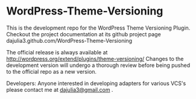 WordPress-Theme-Versioning
==========================

This is the development repo for the WordPress Theme Versioning Plugin.
Checkout the project documentation at its github project page dajulia3.github.com/WordPress-Theme-Versioning

The official release is always available at http://wordpress.org/extend/plugins/theme-versioning/
Changes to the development version will undergo a thorough review before being pushed to the official repo as a new version.

Developers: 
Anyone interested in developing adapters for various VCS's please contact me at dajulia3@gmail.com .

